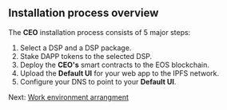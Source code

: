 ## Installation process overview <a name="install-overview"></a>

The **CEO** installation process consists of 5 major steps:

1. Select a DSP and a DSP package.
2. Stake DAPP tokens to the selected DSP.
3. Deploy the **CEO's** smart contracts to the EOS blockchain.
4. Upload the **Default UI** for your web app to the IPFS network.
5. Configure your DNS to point to your **Default UI**.

Next: [Work environment arrangment](05-work-env-arrange.md)
